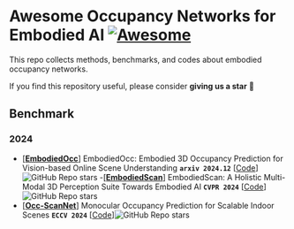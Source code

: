 # Awesome Occupancy Networks for Embodied AI  [![Awesome](https://cdn.rawgit.com/sindresorhus/awesome/d7305f38d29fed78fa85652e3a63e154dd8e8829/media/badge.svg)](https://github.com/sindresorhus/awesome)
This repo collects methods, benchmarks, and codes about embodied occupancy networks.

If you find this repository useful, please consider  **giving us a star** 🌟

## Benchmark

### 2024
- [[**EmbodiedOcc**](https://arxiv.org/pdf/2412.04380.pdf)]  EmbodiedOcc: Embodied 3D Occupancy Prediction for Vision-based Online Scene Understanding **`arxiv 2024.12`** [[Code](https://github.com/YkiWu/EmbodiedOcc)]![GitHub Repo stars](https://img.shields.io/github/stars/YkiWu/EmbodiedOcc)
-[[**EmbodiedScan**](https://arxiv.org/pdf/2312.16170.pdf)] EmbodiedScan: A Holistic Multi-Modal 3D Perception Suite Towards Embodied AI **`CVPR 2024`** [[Code](https://github.com/OpenRobotLab/EmbodiedScan)]![GitHub Repo stars](https://img.shields.io/github/stars/OpenRobotLab/EmbodiedScan)
- [[**Occ-ScanNet**](https://arxiv.org/pdf/2407.11730.pdf)] Monocular Occupancy Prediction for Scalable Indoor Scenes **`ECCV 2024`** [[Code](https://github.com/hongxiaoy/ISO)]![GitHub Repo stars](https://img.shields.io/github/stars/hongxiaoy/ISO)
